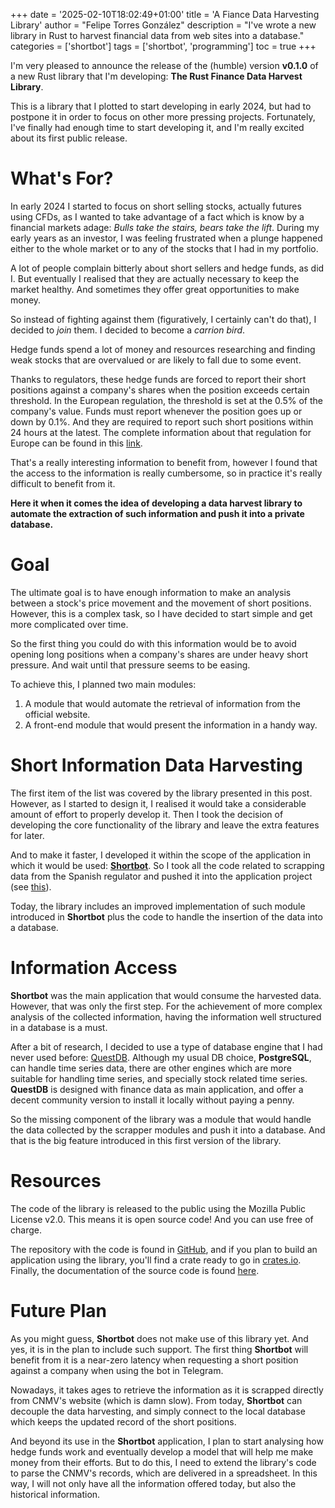 +++
date = '2025-02-10T18:02:49+01:00'
title = 'A Fiance Data Harvesting Library'
author = "Felipe Torres González"
description = "I've wrote a new library in Rust to harvest financial data from web sites into a database."
categories = ['shortbot']
tags = ['shortbot', 'programming']
toc = true
+++

I'm very pleased to announce the release of the (humble) version **v0.1.0** of a new Rust library that I'm developing: **The Rust Finance Data Harvest Library**.

This is a library that I plotted to start developing in early 2024, but had to postpone it in order to focus on other more pressing projects. Fortunately, I've finally had enough time to start developing it, and I'm really excited about its first public release.

# What's For?

In early 2024 I started to focus on short selling stocks, actually futures using CFDs, as I wanted to take advantage of a fact which is know by a financial markets adage: _Bulls take the stairs, bears take the lift_. During my early years as an investor, I was feeling frustrated when a plunge happened either to the whole market or to any of the stocks that I had in my portfolio.

A lot of people complain bitterly about short sellers and hedge funds, as did I. But eventually I realised that they are actually necessary to keep the market healthy. And sometimes they offer great opportunities to make money.

So instead of fighting against them (figuratively, I certainly can't do that), I decided to _join_ them. I decided to become a _carrion bird_. 

Hedge funds spend a lot of money and resources researching and finding weak stocks that are overvalued or are likely to fall due to some event. 

Thanks to regulators, these hedge funds are forced to report their short positions against a company's shares when the position exceeds certain threshold. In the European regulation, the threshold is set at the 0.5% of the company's value. Funds must report whenever the position goes up or down by 0.1%. And they are required to report such short positions within 24 hours at the latest. The complete information about that regulation for Europe can be found in this [link](https://eur-lex.europa.eu/legal-content/EN/TXT/HTML/?uri=CELEX:02012R0236-20240116).

That's a really interesting information to benefit from, however I found that the access to the information is really cumbersome, so in practice it's really difficult to benefit from it.

**Here it when it comes the idea of developing a data harvest library to automate the extraction of such information and push it into a private database.**

# Goal

The ultimate goal is to have enough information to make an analysis between a stock's price movement and the movement of short positions. However, this is a complex task, so I have decided to start simple and get more complicated over time.

So the first thing you could do with this information would be to avoid opening long positions when a company's shares are under heavy short pressure. And wait until that pressure seems to be easing.

To achieve this, I planned two main modules:

1. A module that would automate the retrieval of information from the official website.
2. A front-end module that would present the information in a handy way.

# Short Information Data Harvesting

The first item of the list was covered by the library presented in this post. However, as I started to design it, I realised it would take a considerable amount of effort to properly develop it. Then I took the decision of developing the core functionality of the library and leave the extra features for later.

And to make it faster, I developed it within the scope of the application in which it would be used: [**Shortbot**](https://felipe.nubecita.eu/projects/shortbot/). So I took all the code related to scrapping data from the Spanish regulator and pushed it into the application project (see [this](https://github.com/felipet/shortbot/commit/2a91d7b6ee8a43de5a5555b3455f6f4030e694c4)).

Today, the library includes an improved implementation of such module introduced in **Shortbot** plus the code to handle the insertion of the data into a database.

# Information Access

**Shortbot** was the main application that would consume the harvested data. However, that was only the first step. For the achievement of more complex analysis of the collected information, having the information well structured in a database is a must.

After a bit of research, I decided to use a type of database engine that I had never used before: [QuestDB](https://questdb.com/). Although my usual DB choice, **PostgreSQL**, can handle time series data, there are other engines which are more suitable for handling time series, and specially stock related time series. **QuestDB** is designed with finance data as main application, and offer a decent community version to install it locally without paying a penny.

So the missing component of the library was a module that would handle the data collected by the scrapper modules and push it into a database. And that is the big feature introduced in this first version of the library.

# Resources

The code of the library is released to the public using the Mozilla Public License v2.0. This means it is open source code! And you can use free of charge.

The repository with the code is found in [GitHub](https://github.com/felipet/data_harvest), and if you plan to build an application using the library, you'll find a crate ready to go in [crates.io](https://crates.io/crates/data_harvest). Finally, the documentation of the source code is found [here](https://docs.rs/data_harvest/0.1.0/data_harvest/).

# Future Plan

As you might guess, **Shortbot** does not make use of this library yet. And yes, it is in the plan to include such support. The first thing **Shortbot** will benefit from it is a near-zero latency when requesting a short position against a company when using the bot in Telegram.

Nowadays, it takes ages to retrieve the information as it is scrapped directly from CNMV's website (which is damn slow).  From today, **Shortbot** can decouple the data harvesting, and simply connect to the local database which keeps the updated record of the short positions.

And beyond its use in the **Shortbot** application, I plan to start analysing how hedge funds work and eventually develop a model that will help me make money from their efforts. But to do this, I need to extend the library's code to parse the CNMV's records, which are delivered in a spreadsheet. In this way, I will not only have all the information offered today, but also the historical information.
